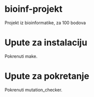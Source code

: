 # bioinf-projekt
Projekt iz bioinformatike, za 100 bodova

# Upute za instalaciju
Pokrenuti make.

# Upute za pokretanje
Pokrenuti mutation_checker.
